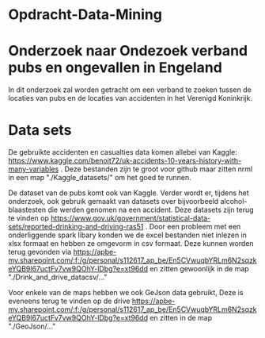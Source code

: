 # Opdracht-Data-Mining
# **Onderzoek naar Ondezoek verband pubs en ongevallen in Engeland**

In dit onderzoek zal worden getracht om een verband te zoeken tussen de locaties van pubs en de locaties van accidenten in het Verenigd Koninkrijk.

# Data sets
De gebruikte accidenten en casualties data komen allebei van Kaggle: https://www.kaggle.com/benoit72/uk-accidents-10-years-history-with-many-variables . Deze bestanden zijn te groot voor github maar zitten nrml in een map "./Kaggle_datasets/" om het goed te runnen.  

De dataset van de pubs komt ook van Kaggle. Verder wordt er, tijdens het onderzoek, ook gebruik gemaakt van datasets over bijvoorbeeld alcohol-blaastesten die werden genomen na een accident. Deze datasets zijn terug te vinden op https://www.gov.uk/government/statistical-data-sets/reported-drinking-and-driving-ras51 . Door een probleem met een onderliggende spark libary konden we de excel bestanden niet inlezen in xlsx formaat en hebben ze omgevorm in csv formaat. Deze kunnen worden terug gevonden via https://apbe-my.sharepoint.com/:f:/g/personal/s112617_ap_be/En5CVwuqbYRLm6N2sqzkeYQB9l67uctFv7vw9QOhY-lDbg?e=xt96dd en zitten gewoonlijk in de map "./Drink_and_drive_datacsv/..."

Voor enkele van de maps hebben we ook GeJson data gebruikt, Deze is eveneens terug te vinden op de drive https://apbe-my.sharepoint.com/:f:/g/personal/s112617_ap_be/En5CVwuqbYRLm6N2sqzkeYQB9l67uctFv7vw9QOhY-lDbg?e=xt96dd en zitten in de map "./GeoJson/..."

